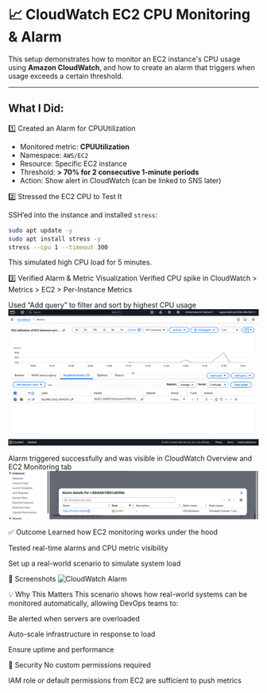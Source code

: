 # 📈 CloudWatch EC2 CPU Monitoring & Alarm

This setup demonstrates how to monitor an EC2 instance's CPU usage using **Amazon CloudWatch**, and how to create an alarm that triggers when usage exceeds a certain threshold.

---

##  What I Did:

1️⃣ Created an Alarm for CPUUtilization

- Monitored metric: **CPUUtilization**
- Namespace: `AWS/EC2`
- Resource: Specific EC2 instance
- Threshold: **> 70% for 2 consecutive 1-minute periods**
- Action: Show alert in CloudWatch (can be linked to SNS later)

2️⃣ Stressed the EC2 CPU to Test It

SSH’ed into the instance and installed `stress`:

```bash
sudo apt update -y
sudo apt install stress -y
stress --cpu 1 --timeout 300
```
This simulated high CPU load for 5 minutes.



3️⃣ Verified Alarm & Metric Visualization
Verified CPU spike in CloudWatch > Metrics > EC2 > Per-Instance Metrics

Used “Add query” to filter and sort by highest CPU usage
![metric graph](./screenshots/Screenshot%20(220).png)

Alarm triggered successfully and was visible in CloudWatch Overview and EC2 Monitoring tab
![alarm triggered](./screenshots/Screenshot%20(221).png)

✅ Outcome
Learned how EC2 monitoring works under the hood

Tested real-time alarms and CPU metric visibility

Set up a real-world scenario to simulate system load

📸 Screenshots
![CloudWatch Alarm](./screenshots)


💡 Why This Matters
This scenario shows how real-world systems can be monitored automatically, allowing DevOps teams to:

Be alerted when servers are overloaded

Auto-scale infrastructure in response to load

Ensure uptime and performance

🔐 Security
No custom permissions required

IAM role or default permissions from EC2 are sufficient to push metrics
